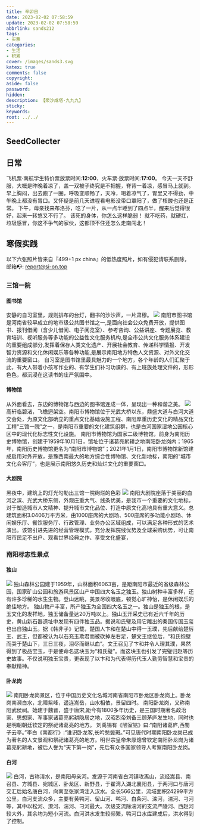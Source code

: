```yaml
---
title: 辛卯日
date: 2023-02-02 07:58:59
update: 2023-02-02 07:58:59
abbrlink: sands212
tags:
- 买票
categories:
- 生活
- 积累
cover: /images/sands3.svg
katex: true
comments: false
copyright:
aside: false
password:
hidden:
description: 【聚沙成塔·九九九】 
sticky: 
keywords:
root: ../../
---
```


## SeedCollecter


## 日常
飞机票·南航学生特价票放票时间:**12:00**，火车票·放票时间:**17:00**。
今天一天不舒服，大概是昨晚着凉了，盖一双被子终究是不把握，脊背一着凉，感冒马上就到。早上胸闷，出去跑了一圈，呼吸变顺畅了，天冷，喝着凉气了，胃里又不得劲，中午晚上都没有胃口。又怀疑是前几天进程看电影没带口罩阳了，做了核酸也还是正常。
下午，母亲找来布洛芬，吃了一片，从一点半睡到了四点半，醒来后觉得很好，起来一转悠又不行了。
该死的身体，你怎么这样脆弱！
就不吃药，就硬扛，垃圾感冒，你这不争气的家伙，这都顶不住还怎么走南闯北！

## 寒假实践
以下六张照片皆来自『499+1 px china』的低热度照片，如有侵犯请联系删除，邮箱📭: report@si-on.top

### 三馆一院

#### 图书馆
安静的自习室里，规则排布的台灯，翻书的沙沙声，一片肃穆。
![](../../../images/20230102/Screenshot_2023-02-02-07-55-33-805-edit_com.fivehundredpx.viewer.main.jpg)
南阳市图书馆是河南省较早成立的地市级公共图书馆之一,是面向社会公众免费开放，提供图书、报刊借阅（含少儿借阅、电子阅览室）、参考咨询、公益讲座、专题展览、教育培训、视听服务等多功能的公益性文化服务机构,是全市公共文化服务体系建设的重要组成部分,发挥着保存人类文化遗产、开展社会教育、传递科学情报、开发智力资源和文化休闲娱乐等各种功能,是展示南阳地方特色人文资源、对外文化交流的重要窗口。
自习室是图书馆里最具魅力的一个地方，各个年龄的人们汇聚于此，有大人带着小孩写作业的、有学生们补习功课的、有上班族处理文件的，形形色色，都沉浸在这读书的庄严氛围中。

#### 博物馆
从外面看去，东边的博物馆与西边的图书馆连成一体，呈现出一种和谐之美。
![](../../../images/20230102/Screenshot_2023-02-02-07-58-43-984-edit_com.fivehundredpx.viewer.main.jpg)
高轩临碧渚，飞檐迥架空。南阳市博物馆位于光武大桥以东，鼎盛大道与白河大道交会处，为原文化部确立的重点文化基础设施工程、南阳厚重历史文化的精品文化工程“三馆一院”之一，是南阳市重要的文化建筑组群，也是白河国家湿地公园核心区中的现代化标志性文化设施。
南阳市博物馆为国家二级博物馆，前身为南阳历史博物馆，创建于1959年10月1日，馆址位于诸葛亮躬耕之地南阳卧龙岗内；1965年，南阳历史博物馆更名为“南阳市博物馆”；2021年1月1日，南阳市博物馆新馆建成启用对外开放，是豫西南最大的地方综合性博物馆、文化新地标，南阳的“城市文化会客厅”，也是展示南阳悠久历史和灿烂文化的重要窗口。

#### 大剧院
黑夜中，建筑上的灯光勾勒出三馆一院绚烂的色彩
![](../../../images/20230102/Screenshot_2023-02-02-07-54-49-003-edit_com.fivehundredpx.viewer.main.jpg)
南阳大剧院座落于美丽的白河之滨、光武大桥东侧，外观庄重大气、线条优美，是我市一个重要的文化地标，对于塑造城市人文精神、提升城市文化品位、打造中原文化高地具有重大意义。总建筑面积3.0406万平方米，由1000座席的大剧场、500座席的多功能小剧场、休闲娱乐厅、餐饮服务厅、行政管理、业务办公区域组成，可以满足各种形式的艺术演出。该馆引进先进的经营管理模式，充分发挥院线优势及全球采购优势，可让南阳市民足不出户、观看世界经典之作、享受文化盛宴，

### 南阳标志性景点
#### 独山
![](../../../images/20230102/Screenshot_2023-02-02-08-10-14-399-edit_com.fivehundredpx.viewer.main.jpg)
独山森林公园建于1959年，山林面积6063亩，是距南阳市最近的省级森林公园，国家矿山公园和旅游风景区山产中国四大名玉之独玉。独山树种丰富多样，还有许多珍稀的水生生物。登山远眺，美景尽收眼底，顿觉心旷神怡，是休闲娱乐的绝佳地方。
独山物产丰富，所产独玉为全国四大名玉之一。独山是独玉的根，是玉文化的发祥地，独玉储备量达20万吨以上。独山玉开采史已有近六千年的历史，黄山新石器遗址中发现有四件独玉品。据说和氏璧及用它雕出的秦国传国玉玺也出自独山玉。据《韩非子》记载，楚国人卞和在楚山中得一玉璞，先后献给楚厉王、武王，但都被认为以石充玉欺君而被砍掉左右足，楚文王继位后，“和氏抱壁而哭于楚山下，三日三夜，泪尽而继以血”。文王召见了卞和并令人理其璞，果然得到了极品宝玉，于是便命名这块玉为“和氏璧”。而这块玉也引发了完璧归赵等历史故事。不仅说明独玉宝贵，更表现了以卞和为代表得历代玉人勤劳智慧和宝贵的奉献精神。

#### 卧龙岗
![](../../../images/20230102/Screenshot_2023-02-02-08-09-35-284-edit_com.fivehundredpx.viewer.main.jpg)
南阳卧龙岗景区，位于中国历史文化名城河南省南阳市卧龙区卧龙岗上。卧龙岗南濒白水，北障紫峰，遥连嵩岳，山水相依，景留四时。
南阳卧龙岗，又称南阳武侯祠。始建于魏晋，盛于唐宋,距今有1800多年历史，是三国时期著名政治家、思想家、军事家诸葛亮躬耕隐居之地，汉昭烈帝刘备三顾茅庐发生地，同时也是明朝朝廷钦定的祭祀诸葛亮的地方。
刘禹锡有《陋室铭》曰:“南阳诸葛庐,西蜀子云亭。”李白《南都行》:“谁识卧龙客,长吟愁鬓斑。”可见唐代时期南阳卧龙岗已成为著名的人文景观和祭祀诸葛亮的地方。明世宗皇帝朱厚熜曾钦定南阳卧龙岗为诸葛亮躬耕地，被后人誉为“天下第一岗”，先后有众多国家领导人考察南阳卧龙岗。

#### 白河
![](../../../images/20230102/Screenshot_2023-02-02-08-03-35-536-edit_com.fivehundredpx.viewer.main.jpg)
白河，古称淯水，是南阳母亲河。发源于河南省白河镇攻离山，流经嵩县、南召县、方城县、宛城区、卧龙区、新野县，于翟湾入湖北襄阳县，于两河口与唐河交汇后始名唐白河，向南至张家湾注入汉水。全长566公里，流域面积24299平方公里，白河支流众多，主要有黄鸭河、留山河、鸭河、白条河、滦河，湍河、刁河等，其中以松河、潦河、湍河、刁河最大。次级支流除湍河的支流严陵河、西赵河较大外，其余均为短小河流。白河洪水发生较频繁，鸭河口水库建成后，洪水得到了控制。
